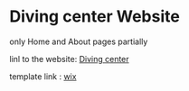 # Diving center Website

<!-- link -->

only Home and About pages partially

linl to the website: [Diving center](https://ubiquitous-beijinho-62d7b7.netlify.app/)

template link : [wix](https://www.wix.com/website-template/view/html/2271?originUrl=https%3A%2F%2Fwww.wix.com%2Fwebsite%2Ftemplates%3Fcriteria%3Dscuba&tpClick=view_button&esi=e0e9cffe-7827-4855-a520-747f7d92cd7f)
